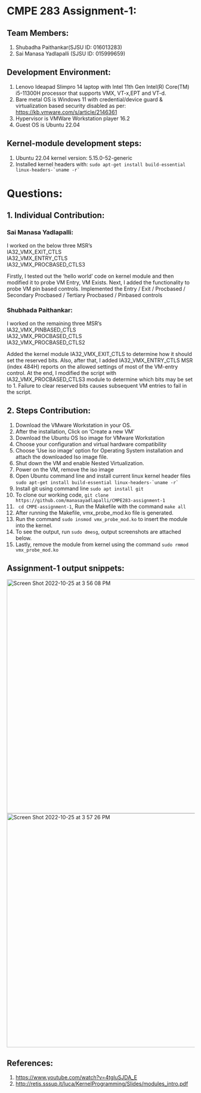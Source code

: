 
# CMPE 283 Assignment-1:
## Team Members:
1. Shubadha Paithankar(SJSU ID: 016013283)
2. Sai Manasa Yadlapalli (SJSU ID: 015999659)

## Development Environment:
  1. Lenovo Ideapad Slimpro 14 laptop with Intel 11th Gen Intel(R) Core(TM) i5-11300H processor that supports VMX, VT-x,EPT and VT-d.
  2. Bare metal OS is Windows 11 with credential/device guard & virtualization based security disabled as per: https://kb.vmware.com/s/article/2146361
  3. Hypervisor is VMWare Workstation player 16.2
  4. Guest OS is Ubuntu 22.04

## Kernel-module development steps:
  1. Ubuntu 22.04 kernel version: 5.15.0-52-generic
  2. Installed kernel headers with: 
  ``` sudo apt-get install build-essential linux-headers-`uname -r` ```
  
# Questions:
## 1. Individual Contribution:

### Sai Manasa Yadlapalli:
I worked on the below three MSR’s <br>
IA32_VMX_EXIT_CTLS  <br>
IA32_VMX_ENTRY_CTLS  <br>
IA32_VMX_PROCBASED_CTLS3 

Firstly, I tested out the ‘hello world’ code on kernel module and then modified it to probe VM Entry, VM Exists. Next, I added the functionality to probe VM pin based controls. Implemented the Entry / Exit / Procbased / Secondary Procbased / Tertiary Procbased / Pinbased controls <br>

### Shubhada Paithankar:
I worked on the remaining three MSR’s <br>
IA32_VMX_PINBASED_CTLS <br>
IA32_VMX_PROCBASED_CTLS <br>
IA32_VMX_PROCBASED_CTLS2 <br>

Added the kernel module IA32_VMX_EXIT_CTLS to determine how it should set the reserved bits. Also, after that, I added IA32_VMX_ENTRY_CTLS MSR (index 484H) reports on the allowed settings of most of the VM-entry control. At the end, I modified the script with  IA32_VMX_PROCBASED_CTLS3 module to determine which bits may be set to 1. Failure to clear reserved bits causes subsequent VM entries to fail in the script.

## 2. Steps Contribution:
1) Download the VMware Workstation in your OS. 
2) After the installation, Click on ‘Create a new VM’
3) Download the Ubuntu OS Iso image for VMware Workstation
4) Choose your configuration and virtual hardware compatibility
5) Choose ‘Use iso image’ option for Operating System installation and attach the downloaded Iso image file.
6) Shut down the VM and enable Nested Virtualization.
7) Power on the VM, remove the iso image
8) Open Ubuntu command line and install current linux kernel header files 
     ``` sudo apt-get install build-essential linux-headers-`uname -r` ```
9) Install git using command line ``` sudo apt install git ```
10) To clone our working code, 
    ``` git clone https://github.com/manasayadlapalli/CMPE283-assignment-1 ```
11) ``` cd CMPE-assignment-1```, Run the Makefile with the command ``` make all ```
12) After running the Makefile, vmx_probe_mod.ko file is generated.
13) Run the command ```sudo insmod vmx_probe_mod.ko``` to insert the module into the kernel.
14) To see the output, run ```sudo dmesg```, output screenshots are attached below.
15) Lastly, remove the module from kernel using the command
      ```sudo rmmod vmx_probe_mod.ko ```


## Assignment-1 output snippets:

<img width="628" alt="Screen Shot 2022-10-25 at 3 56 08 PM" src="https://user-images.githubusercontent.com/99461999/197897398-8098d199-1986-46dd-8321-dd00ac5a7c6e.png">

<img width="628" alt="Screen Shot 2022-10-25 at 3 57 26 PM" src="https://user-images.githubusercontent.com/99461999/197897505-e05de32c-3515-403a-8b24-00fa2ae91893.png">

## References: 
1. https://www.youtube.com/watch?v=4tgluSJDA_E
2. http://retis.sssup.it/luca/KernelProgramming/Slides/modules_intro.pdf

